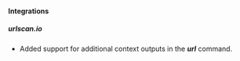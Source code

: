 
#### Integrations
##### urlscan.io
- Added support for additional context outputs in the ***url*** command.
